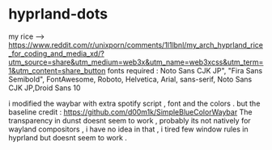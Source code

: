 # hyprland-dots
my rice --> https://www.reddit.com/r/unixporn/comments/1l1lbnl/my_arch_hyprland_rice_for_coding_and_media_xd/?utm_source=share&utm_medium=web3x&utm_name=web3xcss&utm_term=1&utm_content=share_button
fonts required : 
Noto Sans CJK JP", "Fira Sans Semibold", FontAwesome, Roboto, Helvetica, Arial, sans-serif, Noto Sans CJK JP,Droid Sans 10

i modified the waybar  with extra spotify script , font and the colors .
but the baseline credit :  https://github.com/d00m1k/SimpleBlueColorWaybar
The transparency in dunst doesnt seem to work , probably its not natively for wayland compositors , i have no idea in that ,  i tired few window rules in hyprland but doesnt seem to work .
 


